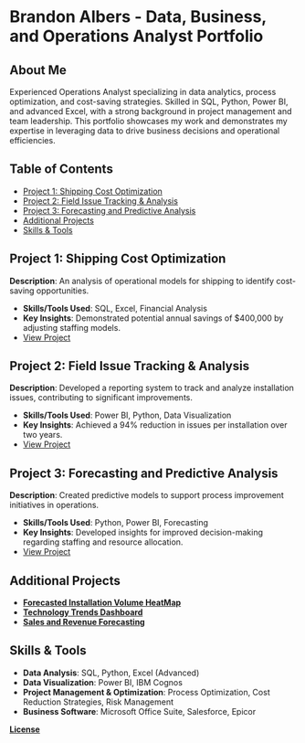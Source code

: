 # Brandon Albers - Data, Business, and Operations Analyst Portfolio

## About Me
Experienced Operations Analyst specializing in data analytics, process optimization, and cost-saving strategies. Skilled in SQL, Python, Power BI, and advanced Excel, with a strong background in project management and team leadership. This portfolio showcases my work and demonstrates my expertise in leveraging data to drive business decisions and operational efficiencies.

## Table of Contents
- [Project 1: Shipping Cost Optimization](#project-1-shipping-cost-optimization)
- [Project 2: Field Issue Tracking & Analysis](#project-2-field-issue-tracking--analysis)
- [Project 3: Forecasting and Predictive Analysis](#project-3-forecasting-and-predictive-analysis)
- [Additional Projects](#additional-projects)
- [Skills & Tools](#skills--tools)

## Project 1: Shipping Cost Optimization
**Description**: An analysis of operational models for shipping to identify cost-saving opportunities.
- **Skills/Tools Used**: SQL, Excel, Financial Analysis
- **Key Insights**: Demonstrated potential annual savings of $400,000 by adjusting staffing models.
- [View Project](link-to-project-folder)

## Project 2: Field Issue Tracking & Analysis
**Description**: Developed a reporting system to track and analyze installation issues, contributing to significant improvements.
- **Skills/Tools Used**: Power BI, Python, Data Visualization
- **Key Insights**: Achieved a 94% reduction in issues per installation over two years.
- [View Project](link-to-project-folder)

## Project 3: Forecasting and Predictive Analysis
**Description**: Created predictive models to support process improvement initiatives in operations.
- **Skills/Tools Used**: Python, Power BI, Forecasting
- **Key Insights**: Developed insights for improved decision-making regarding staffing and resource allocation.
- [View Project](link-to-project-folder)

## Additional Projects
- **[Forecasted Installation Volume HeatMap](link-to-project-folder)**
- **[Technology Trends Dashboard](https://albers1991.github.io/Data-Driven-Insights-Business-Operations-Analysis-Portfolio/Tech_Trends.html
)**
- **[Sales and Revenue Forecasting](link-to-project-folder)**

## Skills & Tools
- **Data Analysis**: SQL, Python, Excel (Advanced)
- **Data Visualization**: Power BI, IBM Cognos
- **Project Management & Optimization**: Process Optimization, Cost Reduction Strategies, Risk Management
- **Business Software**: Microsoft Office Suite, Salesforce, Epicor





**[License](https://github.com/Albers1991/Data-Driven-Insights-Business-Operations-Analysis-Portfolio/blob/f6a739f78edff0082ae45546d15127a1993c0625/License)**
